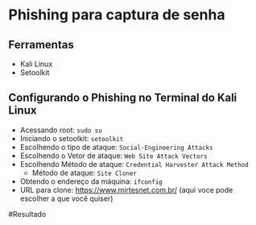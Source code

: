 # Phishing para captura de senha 
## Ferramentas
  - Kali Linux
  - Setoolkit
## Configurando o Phishing no Terminal do Kali Linux
 - Acessando root: ``` sudo su ```
 - Iniciando o setoolkit: ``` setoolkit ```
- Escolhendo o tipo de ataque: ``` Social-Engineering Attacks ```
- Escolhendo o Vetor de ataque: ``` Web Site Attack Vectors ```
- Escolhendo Método de ataque: ```Credential Harvester Attack Method ```
  - Método de ataque: ``` Site Cloner ```
- Obtendo o endereço da máquina: ``` ifconfig ```
- URL para clone: https://www.mirtesnet.com.br/ (aqui voce pode escolher a que você quiser)


#Resultado

